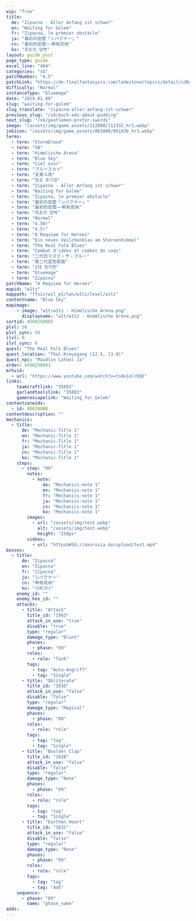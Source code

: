 ```yaml
---
wip: "True"
title:
  de: "Zipacna - Aller Anfang ist schwer"
  en: "Waiting for Golem"
  fr: "Zipacna, le premier obstacle"
  ja: "最初の岩壁「シパクナー」"
  cn: "最初的岩壁——希帕克纳"
  ko: "최초의 암벽"
layout: guide_post
page_type: guide
excel_line: "464"
categories: "sb"
patchNumber: "4.5"
patchLink: "https://de.finalfantasyxiv.com/lodestone/topics/detail/cd0ae478a92f70d66b84cf28709b22a91ab401fc"
difficulty: "Normal"
instanceType: "bluemage"
date: "2019.01.08"
slug: "waiting-for-golem"
slug_translate: "zipacna-aller-anfang-ist-schwer"
previous_slug: "/sb/much-ado-about-pudding"
next_slug: "/sb/gentlemen-prefer-swords"
image: "/assets/img/game_assets/112000/112332_hr1.webp"
jobicon: "/assets/img/game_assets/061000/061836_hr1.webp"
terms:
  - term: "Stormblood"
  - term: "SB"
  - term: "Himmlische Arena"
  - term: "Blue Sky"
  - term: "Ciel azur"
  - term: "ブルースカイ"
  - term: "天青斗场"
  - term: "청공 투기장"
  - term: "Zipacna - Aller Anfang ist schwer"
  - term: "Waiting for Golem"
  - term: "Zipacna, le premier obstacle"
  - term: "最初の岩壁「シパクナー」"
  - term: "最初的岩壁——希帕克纳"
  - term: "최초의 암벽"
  - term: "Normal"
  - term: "4.50!"
  - term: "4.5!"
  - term: "A Requiem for Heroes"
  - term: "Ein neues Veilchenblau am Sternenhimmel"
  - term: "The Real Folk Blues"
  - term: "Combat d'idées et combat de coqs"
  - term: "二代目マスク・ザ・ブルー"
  - term: "第二代蓝色假面"
  - term: "2대 청가면"
  - term: "bluemage"
  - term: "Zipacna"
patchName: "A Requiem for Heroes"
mapid: "w1tz"
mappath: "ffxiv/wil_w1/twn/w1tz/level/w1tz"
contentname: "Blue Sky"
mapimage:
    - image: "w1t/w1tz - Himmlische Arena.png"
      displayname: "w1t/w1tz - Himmlische Arena.png"
sortid: 4500250003
plvl: 50
plvl_sync: 50
ilvl: 0
ilvl_sync: 0
quest: "The Real Folk Blues"
quest_location: "Thal-Kreuzgang (12.5, 13.0)"
quest_npc: "Maudlin Latool Ja"
order: 4500250003
mrhvid:
  - url: "https://www.youtube.com/watch?v=tsOe1alrKbE"
links:
    teamcraftlink: "35003"
    garlandtoolslink: "35003"
    gamerescapelink: "Waiting_for_Golem"
contentzoneids:
  - id: 800388BB
contentdescription: ""
mechanics:
  - title:
      de: "Mechanic-Title 1"
      en: "Mechanic-Title 1"
      fr: "Mechanic-Title 1"
      ja: "Mechanic-Title 1"
      cn: "Mechanic-Title 1"
      ko: "Mechanic-Title 1"
    steps:
      - step: "09"
        notes:
          - note:
              de: "Mechanics-note 1"
              en: "Mechanics-note 1"
              fr: "Mechanics-note 1"
              ja: "Mechanics-note 1"
              cn: "Mechanics-note 1"
              ko: "Mechanics-note 1"
        images:
          - url: "/assets/img/test.webp"
            alt: "/assets/img/test.webp"
            height: "250px"
        videos:
          - url: "https&#58;//akurosia.de/upload/test.mp4"
bosses:
  - title:
      de: "Zipacna"
      en: "Zipacna"
      fr: "Zipacna"
      ja: "シパクナー"
      cn: "希帕克纳"
      ko: "시파크나"
    enemy_id: ""
    enemy_hex_id: ""
    attacks:
      - title: "Attack"
        title_id: "1963"
        attack_in_use: "true"
        disable: "true"
        type: "regular"
        damage_type: "Blunt"
        phases:
          - phase: "09"
        roles:
          - role: "Tank"
        tags:
          - tag: "Auto-Angriff"
          - tag: "Single"
      - title: "Obliterate"
        title_id: "381D"
        attack_in_use: "false"
        disable: "false"
        type: "regular"
        damage_type: "Magical"
        phases:
          - phase: "09"
        roles:
          - role: "role"
        tags:
          - tag: "tag"
          - tag: "Single"
      - title: "Boulder Clap"
        title_id: "381B"
        attack_in_use: "false"
        disable: "false"
        type: "regular"
        damage_type: "None"
        phases:
          - phase: "09"
        roles:
          - role: "role"
        tags:
          - tag: "tag"
          - tag: "Single"
      - title: "Earthen Heart"
        title_id: "381C"
        attack_in_use: "false"
        disable: "false"
        type: "regular"
        damage_type: "None"
        phases:
          - phase: "09"
        roles:
          - role: "role"
        tags:
          - tag: "tag"
          - tag: "AoE"
    sequence:
      - phase: "09"
        name: "phase_name"
adds:
---
```

